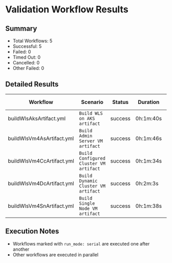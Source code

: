 # Validation Workflow Results

## Summary
- Total Workflows: 5
- Successful: 5
- Failed: 0
- Timed Out: 0
- Cancelled: 0
- Other Failed: 0

## Detailed Results

| Workflow | Scenario | Status | Duration | Run URL |
|----------|----------|---------|-----------|----------|
| buildWlsAksArtifact.yml | `Build WLS on AKS artifact` | success | 0h:1m:40s | [View Run](https://github.com/azure-javaee/weblogic-azure/actions/runs/17690635272) |
| buildWlsVm4AsArtifact.yml | `Build Admin Server VM artifact` | success | 0h:1m:46s | [View Run](https://github.com/azure-javaee/weblogic-azure/actions/runs/17690636103) |
| buildWlsVm4CcArtifact.yml | `Build Configured Cluster VM artifact` | success | 0h:1m:34s | [View Run](https://github.com/azure-javaee/weblogic-azure/actions/runs/17690637107) |
| buildWlsVm4DcArtifact.yml | `Build Dynamic Cluster VM artifact` | success | 0h:2m:3s | [View Run](https://github.com/azure-javaee/weblogic-azure/actions/runs/17690638301) |
| buildWlsVm4SnArtifact.yml | `Build Single Node VM artifact` | success | 0h:1m:38s | [View Run](https://github.com/azure-javaee/weblogic-azure/actions/runs/17690639627) |


## Execution Notes
- Workflows marked with `run_mode: serial` are executed one after another
- Other workflows are executed in parallel
